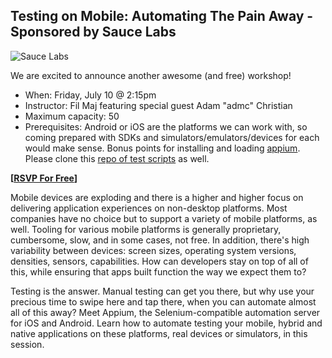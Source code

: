 ## Testing on Mobile: Automating The Pain Away - Sponsored by Sauce Labs

![Sauce Labs](/assets/img/sponsors/SauceLabs/saucelabs-logo.svg)

We are excited to announce another awesome (and free) workshop!

* When: Friday, July 10 @ 2:15pm
* Instructor: Fil Maj featuring special guest Adam "admc" Christian
* Maximum capacity: 50
* Prerequisites: Android or iOS are the platforms we can work with, so coming prepared with SDKs and simulators/emulators/devices for each would make sense. Bonus points for installing and loading [appium](http://appium.io). Please clone this [repo of test scripts](github.com/filmaj/appium-test) as well.

**[[RSVP For Free](https://ti.to/event-loop/cjsfest-2015/with/fnv-jop0xcs)]**

Mobile devices are exploding and there is a higher and higher focus on delivering application experiences on non-desktop platforms. Most companies have no choice but to support a variety of mobile platforms, as well. Tooling for various mobile platforms is generally proprietary, cumbersome, slow, and in some cases, not free. In addition, there's high variability between devices: screen sizes, operating system versions, densities, sensors, capabilities. How can developers stay on top of all of this, while ensuring that apps built function the way we expect them to?

Testing is the answer. Manual testing can get you there, but why use your precious time to swipe here and tap there, when you can automate almost all of this away? Meet Appium, the Selenium-compatible automation server for iOS and Android. Learn how to automate testing your mobile, hybrid and native applications on these platforms, real devices or simulators, in this session.






